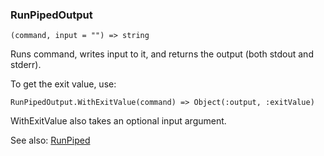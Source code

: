 ### RunPipedOutput

``` suneido
(command, input = "") => string
```

Runs command, writes input to it, and returns the output (both stdout and stderr).

To get the exit value, use:

``` suneido
RunPipedOutput.WithExitValue(command) => Object(:output, :exitValue)
```

WithExitValue also takes an optional input argument.

See also: [RunPiped](<RunPiped.md>)